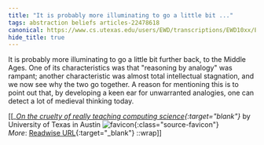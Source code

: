 ```yaml
---
title: "It is probably more illuminating to go a little bit ..."
tags: abstraction beliefs articles-22478618
canonical: https://www.cs.utexas.edu/users/EWD/transcriptions/EWD10xx/EWD1036.html#
hide_title: true
---
```


It is probably more illuminating to go a little bit further back, to the Middle Ages. One of its characteristics was that "reasoning by analogy" was rampant; another characteristic was almost total intellectual stagnation, and we now see why the two go together. A reason for mentioning this is to point out that, by developing a keen ear for unwarranted analogies, one can detect a lot of medieval thinking today.


[[<cite>_[On the cruelty of really teaching computing science](https://www.cs.utexas.edu/users/EWD/transcriptions/EWD10xx/EWD1036.html#){:target="_blank"}_</cite> by University of Texas in Austin ![favicon](https://s2.googleusercontent.com/s2/favicons?domain=www.cs.utexas.edu){:class="source-favicon"}<br>
_More_: [Readwise URL](https://readwise.io/open/442566266){:target="_blank"}
::wrap]]